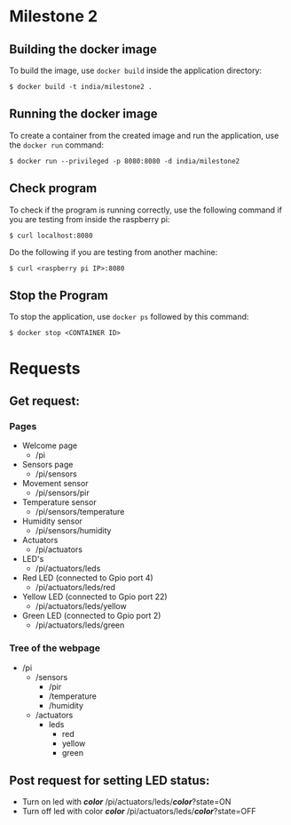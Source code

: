 # Milestone 2

## Building the docker image

To build the image, use `docker build` inside the application directory:

```
$ docker build -t india/milestone2 .
```

## Running the docker image

To create a container from the created image and run the application, use the
`docker run` command:

```
$ docker run --privileged -p 8080:8080 -d india/milestone2
```

## Check program

To check if the program is running correctly, use the following command if you are testing from inside the raspberry pi:
```
$ curl localhost:8080
```
Do the following if you are testing from another machine:
```
$ curl <raspberry pi IP>:8080
```

## Stop the Program

To stop the application, use `docker ps` followed by this command:
```
$ docker stop <CONTAINER ID>
```

# Requests

## Get request:

### Pages
- Welcome page
	-  /pi
- Sensors page
	- /pi/sensors
- Movement sensor
	- /pi/sensors/pir
- Temperature sensor
	- /pi/sensors/temperature
- Humidity sensor
	-  /pi/sensors/humidity
-  Actuators
	- /pi/actuators
-  LED's
	- /pi/actuators/leds
-  Red LED (connected to Gpio port 4)
	- /pi/actuators/leds/red
-  Yellow LED (connected to Gpio port 22)
	- /pi/actuators/leds/yellow
-  Green LED (connected to Gpio port 2)
	- /pi/actuators/leds/green
 
### Tree of the webpage
- /pi
	- /sensors
		- /pir
		- /temperature
		- /humidity
	- /actuators
		- leds
			- red
			- yellow
			- green

## Post request for setting LED status:
- Turn on led with ***color***
/pi/actuators/leds/***color***?state=ON
- Turn off led with color ***color***
/pi/actuators/leds/***color***?state=OFF
